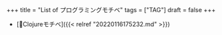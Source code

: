 +++
title = "List of プログラミングモチベ"
tags = ["TAG"]
draft = false
+++

-   [📝Clojureモチベ]({{< relref "20220116175232.md" >}})
